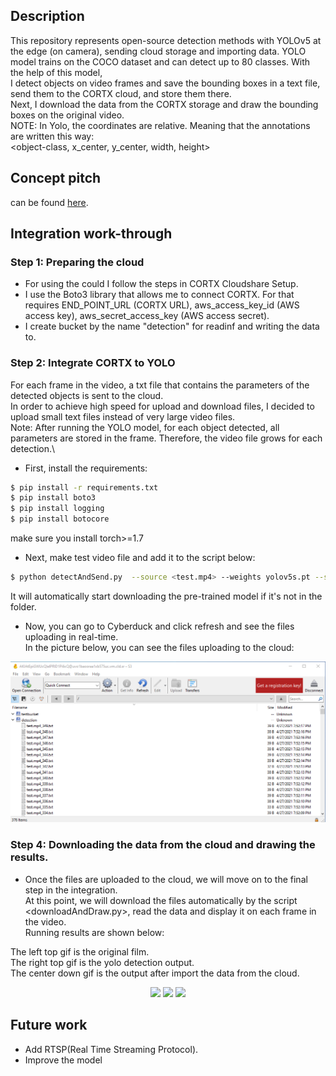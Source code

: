 ## Description

This repository represents open-source detection methods with YOLOv5 at the edge (on camera), sending cloud storage and importing data.
YOLO model trains on the COCO dataset and can detect up to 80 classes. With the help of this model, \
I detect objects on video frames and save the bounding boxes in a text file, send them to the CORTX cloud, and store them there.\
Next, I download the data from the CORTX storage and draw the bounding boxes on the original video. \
NOTE: In Yolo, the coordinates are relative. Meaning that the annotations are written this way: \
<object-class, x_center, y_center, width, height>

## Concept pitch
can be found [here](https://www.loom.com/share/4c0956c5851249db8119a0fdaa7f2d16).

## Integration work-through

### Step 1: Preparing the cloud
* For using the could I follow the steps in CORTX Cloudshare Setup.
* I use the Boto3 library that allows me to connect CORTX. 
For that requires END_POINT_URL (CORTX URL), aws_access_key_id (AWS access key), aws_secret_access_key (AWS access secret).
* I create bucket by the name "detection" for readinf and writing the data to.

### Step 2: Integrate CORTX to YOLO
For each frame in the video, a txt file that contains the parameters of the detected objects is sent to the cloud.\
In order to achieve high speed for upload and download files, I decided to upload small text files instead of very large video files. \
Note: After running the YOLO model, for each object detected, all parameters are stored in the frame. Therefore, the video file grows for each detection.\
* First, install the requirements:
```bash
$ pip install -r requirements.txt
$ pip install boto3
$ pip install logging
$ pip install botocore
```
make sure you install torch>=1.7
* Next, make test video file and add it to the script below:
```bash
$ python detectAndSend.py  --source <test.mp4> --weights yolov5s.pt --save-txt
```
It will automatically start downloading the pre-trained model if it's not in the folder.
* Now, you can go to Cyberduck and click refresh and see the files uploading in real-time. \
In the picture below, you can see the files uploading to the cloud:

<p align="center">
   <img src="./gif/image.png">
</p>

### Step 4: Downloading the data from the cloud and drawing the results.
* Once the files are uploaded to the cloud, we will move on to the final step in the integration.\
At this point, we will download the files automatically by the script <downloadAndDraw.py>, read the data and display it on each frame in the video.\
Running results are shown below:

The left top gif is the original film.\
The right top gif is the yolo detection output.\
The center down gif is the output after import the data from the cloud.

<p align="center">
   <img src="./gif/original.gif">
   <img src="./gif/yoloResults.gif">
   <img src="./gif/outputAfterReceive.gif">
</p>

## Future work
* Add RTSP(Real Time Streaming Protocol).
* Improve the model

